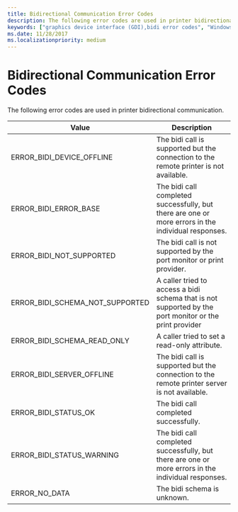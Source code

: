 ```yaml
---
title: Bidirectional Communication Error Codes
description: The following error codes are used in printer bidirectional communication.
keywords: ["graphics device interface (GDI),bidi error codes", "Windows graphics device interface (GDI),bidi error codes", "GDI,bidi error codes", "graphics device interface (GDI),bidirectional error codes", "Windows graphics device interface (GDI),bidirectional error codes", "GDI,bidirectional error codes", "graphics device interface (GDI),bidirectional error codes", "Windows graphics device interface (GDI),bidirectional error codes", "GDI,bidirectional error codes", "printing,bidi error codes", "printing,bidirectional error codes", "printing,bidirectional error codes", "bidi error codes", "bidirectional error codes", "bidirectional error codes"]
ms.date: 11/28/2017
ms.localizationpriority: medium
---
```


# Bidirectional Communication Error Codes


The following error codes are used in printer bidirectional communication.

| Value                               | Description                                                                                            |
|-------------------------------------|--------------------------------------------------------------------------------------------------------|
| ERROR\_BIDI\_DEVICE\_OFFLINE        | The bidi call is supported but the connection to the remote printer is not available.                  |
| ERROR\_BIDI\_ERROR\_BASE            | The bidi call completed successfully, but there are one or more errors in the individual responses.    |
| ERROR\_BIDI\_NOT\_SUPPORTED         | The bidi call is not supported by the port monitor or print provider.                                  |
| ERROR\_BIDI\_SCHEMA\_NOT\_SUPPORTED | A caller tried to access a bidi schema that is not supported by the port monitor or the print provider |
| ERROR\_BIDI\_SCHEMA\_READ\_ONLY     | A caller tried to set a read-only attribute.                                                           |
| ERROR\_BIDI\_SERVER\_OFFLINE        | The bidi call is supported but the connection to the remote printer server is not available.           |
| ERROR\_BIDI\_STATUS\_OK             | The bidi call completed successfully.                                                                  |
| ERROR\_BIDI\_STATUS\_WARNING        | The bidi call completed successfully, but there are one or more errors in the individual responses.    |
| ERROR\_NO\_DATA                     | The bidi schema is unknown.                                                                            |

 

 

 




